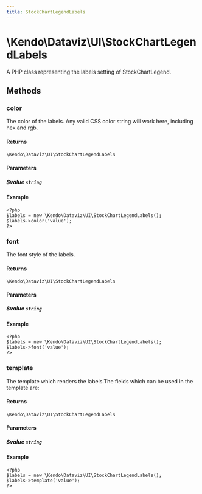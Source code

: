 ```yaml
---
title: StockChartLegendLabels
---
```


# \Kendo\Dataviz\UI\StockChartLegendLabels

A PHP class representing the labels setting of StockChartLegend.


## Methods

### color
The color of the labels.
Any valid CSS color string will work here, including hex and rgb.

#### Returns
`\Kendo\Dataviz\UI\StockChartLegendLabels`

#### Parameters

##### $value `string`



#### Example 
    <?php
    $labels = new \Kendo\Dataviz\UI\StockChartLegendLabels();
    $labels->color('value');
    ?>

### font
The font style of the labels.

#### Returns
`\Kendo\Dataviz\UI\StockChartLegendLabels`

#### Parameters

##### $value `string`



#### Example 
    <?php
    $labels = new \Kendo\Dataviz\UI\StockChartLegendLabels();
    $labels->font('value');
    ?>

### template
The template which renders the labels.The fields which can be used in the template are:

#### Returns
`\Kendo\Dataviz\UI\StockChartLegendLabels`

#### Parameters

##### $value `string`



#### Example 
    <?php
    $labels = new \Kendo\Dataviz\UI\StockChartLegendLabels();
    $labels->template('value');
    ?>


